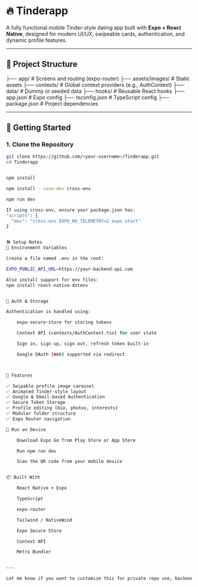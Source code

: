 # 🔥 Tinderapp

A fully functional mobile Tinder-style dating app built with **Expo + React Native**, designed for modern UI/UX, swipeable cards, authentication, and dynamic profile features.

---

## 📁 Project Structure


├── app/ # Screens and routing (expo-router)
├── assets/images/ # Static assets
├── contexts/ # Global context providers (e.g., AuthContext)
├── data/ # Dummy or seeded data
├── hooks/ # Reusable React hooks
├── app.json # Expo config
├── tsconfig.json # TypeScript config
├── package.json # Project dependencies



---

## 🚀 Getting Started

### 1. **Clone the Repository**
```bash
git clone https://github.com/<your-username>/Tinderapp.git
cd Tinderapp


npm install

npm install --save-dev cross-env

npm run dev

If using cross-env, ensure your package.json has:
"scripts": {
  "dev": "cross-env EXPO_NO_TELEMETRY=1 expo start"
}


🛠️ Setup Notes
🔐 Environment Variables

Create a file named .env in the root:

EXPO_PUBLIC_API_URL=https://your-backend-api.com

Also install support for env files:
npm install react-native-dotenv


🔑 Auth & Storage

Authentication is handled using:

    expo-secure-store for storing tokens

    Context API (contexts/AuthContext.tsx) for user state

    Sign in, sign up, sign out, refresh token built-in

    Google OAuth (Web) supported via redirect



🔄 Features

✅ Swipable profile image carousel
✅ Animated Tinder-style layout
✅ Google & Email-based Authentication
✅ Secure Token Storage
✅ Profile editing (bio, photos, interests)
✅ Modular folder structure
✅ Expo Router navigation

📱 Run on Device

    Download Expo Go from Play Store or App Store

    Run npm run dev

    Scan the QR code from your mobile device


📦 Built With

    React Native + Expo

    TypeScript

    expo-router

    Tailwind / NativeWind

    Expo Secure Store

    Context API

    Metro Bundler


---

Let me know if you want to customize this for private repo use, backend API setup, or deployment (e.g., Vercel or Firebase).
